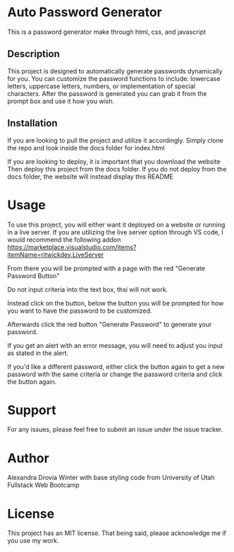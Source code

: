 # Auto Password Generator

This is a password generator make through html, css, and javascript

## Description

This project is designed to automatically generate passwords dynamically for you.
You can customize the password functions to include:
lowercase letters,
uppercase letters,
numbers,
or implementation of special characters.
After the password is generated you can grab it from the prompt box and use it how you wish.

## Installation

If you are looking to pull the project and utilize it accordingly.
Simply clone the repo and look inside the docs folder for index.html

If you are looking to deploy, it is important that you download the website
Then deploy this project from the docs folder.
If you do not deploy from the docs folder, the website will instead display this README

# Usage

To use this project, you will either want it deployed on a website or running in a live server.
If you are utilizing the live server option through VS code, I would recommend the following addon https://marketplace.visualstudio.com/items?itemName=ritwickdey.LiveServer

From there you will be prompted with a page with the red "Generate Password Button"

Do not input criteria into the text box, thsi will not work.

Instead click on the button, below the button you will be prompted for how you want to have the password to be customized.

Afterwards click the red button "Generate Password" to generate your password.

If you get an alert with an error message, you will need to adjust you input as stated in the alert.

If you'd like a different password, either click the button again to get a new password with the same criteria or change the password criteria and click the button again.

# Support

For any issues, please feel free to submit an issue under the issue tracker.

# Author

Alexandra Drovia Winter with base styling code from University of Utah Fullstack Web Bootcamp

# License

This project has an MIT license.
That being said, please acknowledge me if you use my work.
